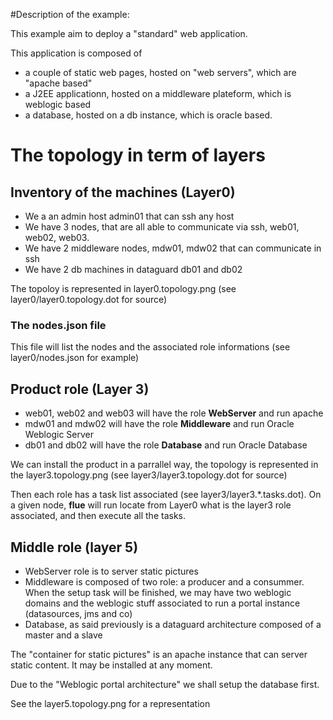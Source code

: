 #Description of the example:

This example aim to deploy a "standard" web application.

This application is composed of
- a couple of static web pages, hosted on "web servers", which are "apache based"
- a J2EE applicationn, hosted on a middleware plateform, which is weblogic based
- a database, hosted on a db instance, which is oracle based.

# The topology in term of layers

## Inventory of the machines (Layer0)
- We a an admin host admin01 that can ssh any host
- We have 3 nodes, that are all able to communicate via ssh, web01, web02, web03.
- We have 2 middleware nodes, mdw01, mdw02 that can communicate in ssh
- We have 2 db machines in dataguard db01 and db02

The topoloy is represented in layer0.topology.png (see layer0/layer0.topology.dot for source)

### The nodes.json file
This file will list the nodes and the associated role informations (see layer0/nodes.json for example)

## Product role (Layer 3)
- web01, web02 and web03 will have the role **WebServer** and run apache
- mdw01 and mdw02 will have the role **Middleware** and run Oracle Weblogic Server
- db01 and db02 will have the role **Database** and run Oracle Database 

We can install the product in a parrallel way, the topology is represented in the layer3.topology.png (see layer3/layer3.topology.dot for source)

Then each role has a task list associated (see layer3/layer3.\*.tasks.dot).
On a given node, **flue** will run locate from Layer0 what is the layer3 role associated, and then execute all the tasks.

## Middle role (layer 5)
- WebServer role is to server static pictures
- Middleware is composed of two role: a producer and a consummer. When the setup task will be finished, we may have two weblogic domains and the weblogic stuff associated to run a portal instance (datasources, jms and co)
- Database, as said previously is a dataguard architecture composed of a master and a slave

The "container for static pictures" is an apache instance that can server static content. It may be installed at any moment.

Due to the "Weblogic portal architecture" we shall setup the database first.

See the layer5.topology.png for a representation



